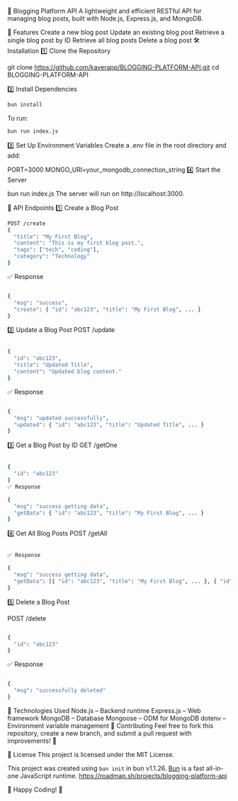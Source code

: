 📝 Blogging Platform API
A lightweight and efficient RESTful API for managing blog posts, built with Node.js, Express.js, and MongoDB.

🚀 Features
Create a new blog post
Update an existing blog post
Retrieve a single blog post by ID
Retrieve all blog posts
Delete a blog post
🛠️ Installation
1️⃣ Clone the Repository

git clone https://github.com/kaverapp/BLOGGING-PLATFORM-API.git
cd BLOGGING-PLATFORM-API

2️⃣ Install Dependencies

```bash
bun install
```

To run:

```bash
bun run index.js
```

3️⃣ Set Up Environment Variables
Create a .env file in the root directory and add:

PORT=3000
MONGO_URI=your_mongodb_connection_string
4️⃣ Start the Server

bun run index.js
The server will run on http://localhost:3000.

📌 API Endpoints
1️⃣ Create a Blog Post
```bash
POST /create
{
  "title": "My First Blog",
  "content": "This is my first blog post.",
  "tags": ["tech", "coding"],
  "category": "Technology"
}
```
✅ Response
```bash

{
  "msg": "success",
  "create": { "id": "abc123", "title": "My First Blog", ... }
}
```
2️⃣ Update a Blog Post
POST /update
```bash

{
  "id": "abc123",
  "title": "Updated Title",
  "content": "Updated blog content."
}
```
✅ Response
```bash

{
  "msg": "updated successfully",
  "updated": { "id": "abc123", "title": "Updated Title", ... }
}
```
3️⃣ Get a Blog Post by ID
GET /getOne
```bash

{
  "id": "abc123"
}
✅ Response

{
  "msg": "success getting data",
  "getData": { "id": "abc123", "title": "My First Blog", ... }
}
```

4️⃣ Get All Blog Posts
POST /getAll
```bash

✅ Response

{
  "msg": "success getting data",
  "getData": [{ "id": "abc123", "title": "My First Blog", ... }, { "id": "xyz456", "title": "Another Blog", ... }]
}
```
5️⃣ Delete a Blog Post

POST /delete
```bash

{
  "id": "abc123"
}
```
✅ Response
```bash

{
  "msg": "successfully deleted"
}
```

📌 Technologies Used
Node.js – Backend runtime
Express.js – Web framework
MongoDB – Database
Mongoose – ODM for MongoDB
dotenv – Environment variable management
📌 Contributing
Feel free to fork this repository, create a new branch, and submit a pull request with improvements! 🚀

📌 License
This project is licensed under the MIT License.



This project was created using `bun init` in bun v1.1.26. [Bun](https://bun.sh) is a fast all-in-one JavaScript runtime.
https://roadmap.sh/projects/blogging-platform-api

🌟 Happy Coding! 🚀
